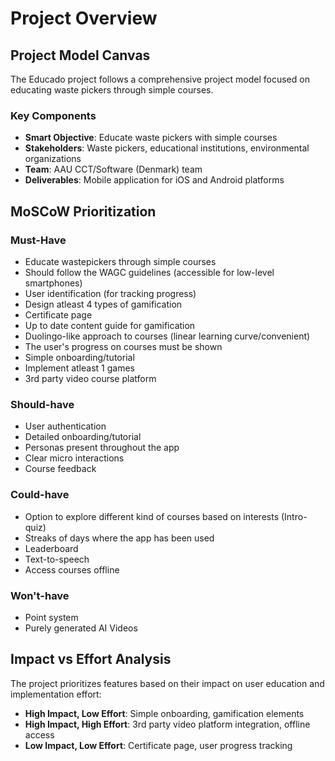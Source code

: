 # Project Overview

## Project Model Canvas

The Educado project follows a comprehensive project model focused on educating waste pickers through simple courses.

### Key Components

- **Smart Objective**: Educate waste pickers with simple courses
- **Stakeholders**: Waste pickers, educational institutions, environmental organizations
- **Team**: AAU CCT/Software (Denmark) team
- **Deliverables**: Mobile application for iOS and Android platforms

## MoSCoW Prioritization

### Must-Have
- Educate wastepickers through simple courses
- Should follow the WAGC guidelines (accessible for low-level smartphones)
- User identification (for tracking progress)
- Design atleast 4 types of gamification
- Certificate page
- Up to date content guide for gamification
- Duolingo-like approach to courses (linear learning curve/convenient)
- The user's progress on courses must be shown
- Simple onboarding/tutorial
- Implement atleast 1 games
- 3rd party video course platform

### Should-have
- User authentication
- Detailed onboarding/tutorial
- Personas present throughout the app
- Clear micro interactions
- Course feedback

### Could-have
- Option to explore different kind of courses based on interests (Intro-quiz)
- Streaks of days where the app has been used
- Leaderboard
- Text-to-speech
- Access courses offline

### Won't-have
- Point system
- Purely generated AI Videos

## Impact vs Effort Analysis

The project prioritizes features based on their impact on user education and implementation effort:

- **High Impact, Low Effort**: Simple onboarding, gamification elements
- **High Impact, High Effort**: 3rd party video platform integration, offline access
- **Low Impact, Low Effort**: Certificate page, user progress tracking